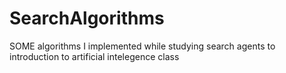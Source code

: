 # SearchAlgorithms
SOME algorithms I implemented while studying search agents to introduction to artificial intelegence class
